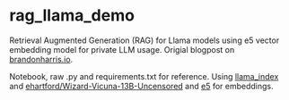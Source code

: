 # rag_llama_demo
Retrieval Augmented Generation (RAG) for Llama models using e5 vector embedding model for private LLM usage. Origial blogpost on [brandonharris.io](http://brandonharris.io).

Notebook, raw .py and requirements.txt for reference. Using [llama_index](https://github.com/jerryjliu/llama_index) and [ehartford/Wizard-Vicuna-13B-Uncensored](https://huggingface.co/ehartford/Wizard-Vicuna-13B-Uncensored) and [e5](https://huggingface.co/intfloat/e5-large-v2) for embeddings.
